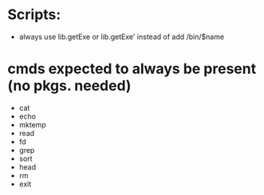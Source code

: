 # Scripts:
- always use lib.getExe  or lib.getExe' instead of add /bin/$name

# cmds expected to always be present (no pkgs. needed)
- cat
- echo
- mktemp
- read
- fd
- grep
- sort
- head
- rm
- exit


